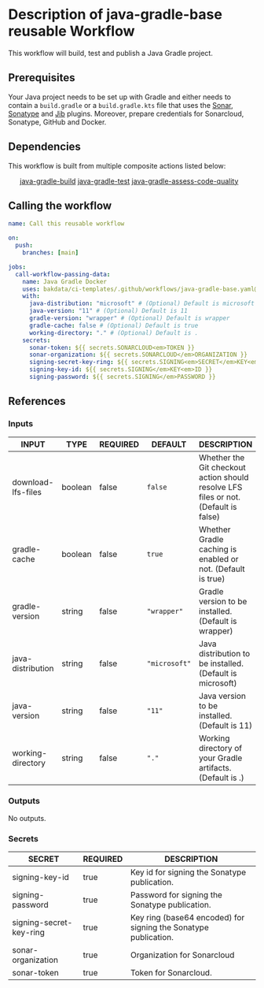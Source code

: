 <h1>Description of java-gradle-base reusable Workflow</h1>

This workflow will build, test and publish a Java Gradle project.

<h2>Prerequisites</h2>

Your Java project needs to be set up with Gradle and either needs to contain a <code>build.gradle</code> or a <code>build.gradle.kts</code>
file that uses the <a href="https://github.com/bakdata/gradle-plugins/tree/master/sonar">Sonar</a>, <a href="https://github.com/bakdata/gradle-plugins/tree/master/sonatype">Sonatype</a> and <a href="https://github.com/GoogleContainerTools/jib/tree/master/jib-gradle-plugin">Jib</a> plugins. Moreover, prepare credentials for Sonarcloud, Sonatype, GitHub and Docker.

<h2>Dependencies</h2>

This workflow is built from multiple composite actions listed below:

<ul>
<a href="https://github.com/bakdata/ci-templates/tree/main/actions/java-gradle-build">java-gradle-build</a>
<a href="https://github.com/bakdata/ci-templates/tree/main/actions/java-gradle-test">java-gradle-test</a>
<a href="https://github.com/bakdata/ci-templates/tree/main/actions/java-gradle-assess-code-quality">java-gradle-assess-code-quality</a>
</ul>

<h2>Calling the workflow</h2>

```yaml
name: Call this reusable workflow

on:
  push:
    branches: [main]

jobs:
  call-workflow-passing-data:
    name: Java Gradle Docker
    uses: bakdata/ci-templates/.github/workflows/java-gradle-base.yaml@main
    with:
      java-distribution: "microsoft" # (Optional) Default is microsoft
      java-version: "11" # (Optional) Default is 11
      gradle-version: "wrapper" # (Optional) Default is wrapper
      gradle-cache: false # (Optional) Default is true
      working-directory: "." # (Optional) Default is .
    secrets:
      sonar-token: ${{ secrets.SONARCLOUD<em>TOKEN }}
      sonar-organization: ${{ secrets.SONARCLOUD</em>ORGANIZATION }}
      signing-secret-key-ring: ${{ secrets.SIGNING<em>SECRET</em>KEY<em>RING }}
      signing-key-id: ${{ secrets.SIGNING</em>KEY<em>ID }}
      signing-password: ${{ secrets.SIGNING</em>PASSWORD }}
```

<h2>References</h2>

<h3>Inputs</h3>

<!-- AUTO-DOC-INPUT:START - Do not remove or modify this section -->

|       INPUT        |  TYPE   | REQUIRED |    DEFAULT    |                                     DESCRIPTION                                     |
|--------------------|---------|----------|---------------|-------------------------------------------------------------------------------------|
| download-lfs-files | boolean |  false   |    <code>false</code>    | Whether the Git checkout action should resolve LFS files or not. (Default is false) |
|    gradle-cache    | boolean |  false   |    <code>true</code>     |             Whether Gradle caching is enabled or not. (Default is true)             |
|   gradle-version   | string  |  false   |  <code>"wrapper"</code>  |                Gradle version to be installed. (Default is wrapper)                 |
| java-distribution  | string  |  false   | <code>"microsoft"</code> |              Java distribution to be installed. (Default is microsoft)              |
|    java-version    | string  |  false   |    <code>"11"</code>     |                    Java version to be installed. (Default is 11)                    |
| working-directory  | string  |  false   |     <code>"."</code>     |             Working directory of your Gradle artifacts. (Default is .)              |

<!-- AUTO-DOC-INPUT:END -->

<h3>Outputs</h3>

<!-- AUTO-DOC-OUTPUT:START - Do not remove or modify this section -->
No outputs.
<!-- AUTO-DOC-OUTPUT:END -->

<h3>Secrets</h3>

<!-- AUTO-DOC-SECRETS:START - Do not remove or modify this section -->

|         SECRET          | REQUIRED |                           DESCRIPTION                           |
|-------------------------|----------|-----------------------------------------------------------------|
|     signing-key-id      |   true   |          Key id for signing the Sonatype publication.           |
|    signing-password     |   true   |         Password for signing the Sonatype publication.          |
| signing-secret-key-ring |   true   | Key ring (base64 encoded) for signing the Sonatype publication. |
|   sonar-organization    |   true   |                   Organization for Sonarcloud                   |
|       sonar-token       |   true   |                      Token for Sonarcloud.                      |

<!-- AUTO-DOC-SECRETS:END -->
